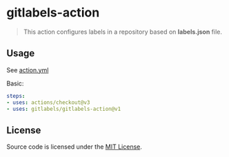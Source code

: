# gitlabels-action

> This action configures labels in a repository based on **labels.json** file.


## Usage

See [action.yml](action.yml)

Basic:

```yaml
steps:
- uses: actions/checkout@v3
- uses: gitlabels/gitlabels-action@v1
```


## License

Source code is licensed under the [MIT License](LICENSE).
